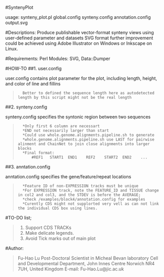 #SyntenyPlot

usage: synteny_plot.pl global.config synteny.config annotation.config output.svg

#Descriptions:
	Produce publishable vector-format synteny views using user-defined parameter and datasets
	SVG format further improvement could be achieved using Adobe Illustrator on Windows or Inkscape on Linux. 

#Requirements: 
	Perl Modules: SVG, Data::Dumper

#HOW-TO
##1. user.config

user.config contains plot parameter for the plot, including length, height, and color of line and fillins

>		Better to defined the sequence length here as autodetected length by this script might not be the real length

##2. synteny.config

synteny.config specifies the syntonic region between two sequences

>		*Only first 6 column are necessart
>		*END not necessarily larger than start
>		*Could use whole.genome.alignments.pipeline.sh to generate
>		*whole.genome.alignments.pipeline.sh use LAST for pairwise alinment and ChainNet to join close alignments into larger blocks
>		*Final format:	
>			#REF1	START1	END1	REF2	START2	END2	...

##3. anntation.config 

anntation.config specifies the gene/feature/repeat locations

>		*Feature ID of non-EXPRESSION tracks must be unique
>		*For EXPRESSION track, note the FEATURE_ID and TISSUE change in col2 and col3, and the STDEV is before the AVERAGE;
>		*check /examples/block4/annotation.config for examples
>		*Curently CDS might not supplorted very vell as can not link the individual CDS box using lines.

#TO-DO list;

>	1. Support CDS TRACKs
>	2. Make delicate legends.
>	3. Avoid Tick marks out of main plot

#Author:

>	Fu-Hao Lu
>	Post-Doctoral Scientist in Micheal Bevan laboratory
>	Cell and Developmental Department, John Innes Centre
>	Norwich NR4 7UH, United Kingdom
>	E-mail: Fu-Hao.Lu\@jic.ac.uk
